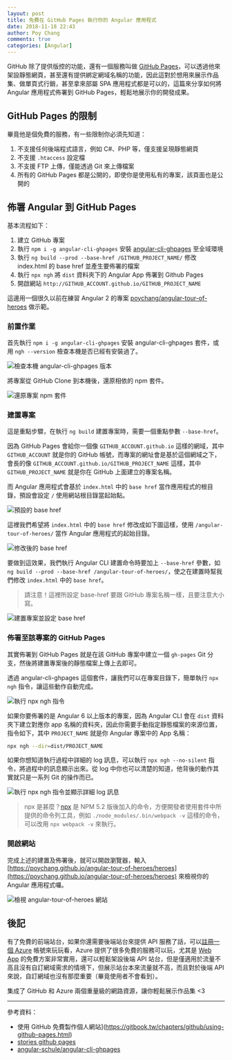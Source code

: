 ```yaml
---
layout: post
title: 免費在 GitHub Pages 執行你的 Angular 應用程式
date: 2018-11-18 22:43
author: Poy Chang
comments: true
categories: [Angular]
---
```


GitHub 除了提供版控的功能，還有一個服務叫做 [GitHub Pages](https://pages.github.com/)，可以透過他來架設靜態網頁，甚至還有提供綁定網域名稱的功能，因此這對於想用來展示作品集、做單頁式行銷，甚至拿來部屬 SPA 應用程式都是可以的，這篇來分享如何將 Angular 應用程式佈署到 GitHub Pages，輕鬆地展示你的開發成果。

## GitHub Pages 的限制

畢竟他是個免費的服務，有一些限制你必須先知道：

1. 不支援任何後端程式語言，例如 C#、PHP 等，僅支援呈現靜態網頁
2. 不支援 `.htaccess` 設定檔
3. 不支援 FTP 上傳，僅能透過 Git 來上傳檔案
4. 所有的 GitHub Pages 都是公開的，即使你是使用私有的專案，該頁面也是公開的

## 佈署 Angular 到 GitHub Pages

基本流程如下：

1. 建立 GitHub 專案
2. 執行 `npm i -g angular-cli-ghpages` 安裝 [angular-cli-ghpages](https://github.com/angular-schule/angular-cli-ghpages) 至全域環境
3. 執行 `ng build --prod --base-href /GITHUB_PROJECT_NAME/` 修改 index.html 的 base href 並產生要佈署的檔案
4. 執行 `npx ngh` 將 `dist` 資料夾下的 Angular App 佈署到 Github Pages
5. 開啟網站 `http://GITHUB_ACCOUNT.github.io/GITHUB_PROJECT_NAME`

這邊用一個很久以前在練習 Angular 2 的專案 [poychang/angular-tour-of-heroes](https://github.com/poychang/angular-tour-of-heroes) 做示範。

### 前置作業

首先執行 `npm i -g angular-cli-ghpages` 安裝 angular-cli-ghpages 套件，或用 `ngh --version` 檢查本機是否已經有安裝過了。

![檢查本機 angular-cli-ghpages 版本](https://i.imgur.com/GItZ3pl.png)

將專案從 GitHub Clone 到本機後，還原相依的 npm 套件。

![還原專案 npm 套件](https://i.imgur.com/2sgllAT.png)

### 建置專案

這是重點步驟，在執行 `ng build` 建置專案時，需要一個重點參數 `--base-href`。

因為 GitHub Pages 會給你一個像 `GITHUB_ACCOUNT.github.io` 這樣的網域，其中 `GITHUB_ACCOUNT` 就是你的 GitHub 帳號，而專案的網址會是基於這個網域之下，會長的像 `GITHUB_ACCOUNT.github.io/GITHUB_PROJECT_NAME` 這樣，其中 `GITHUB_PROJECT_NAME` 就是你在 GitHub 上面建立的專案名稱。

而 Angular 應用程式會基於 `index.html` 中的 `base href` 當作應用程式的根目錄，預設會設定 `/` 使用網站根目錄當起始點。

![預設的 base href](https://i.imgur.com/wxoFQNS.png)

這裡我們希望將 `index.html` 中的 `base href` 修改成如下圖這樣，使用 `/angular-tour-of-heroes/` 當作 Angular 應用程式的起始目錄。

![修改後的 base href](https://i.imgur.com/DXmZLnI.png)

要做到這效果，我們執行 Angular CLI 建置命令時要加上 `--base-href` 參數，如 `ng build --prod --base-href /angular-tour-of-heroes/`，使之在建置時幫我們修改 `index.html` 中的 `base href`。

>請注意！這裡所設定 base-href 要跟 GitHub 專案名稱一樣，且要注意大小寫。

![建置專案並設定 base href](https://i.imgur.com/2pbrUTF.png)

### 佈署至該專案的 GitHub Pages

其實佈署到 GitHub Pages 就是在該 GitHub 專案中建立一個 `gh-pages` Git 分支，然後將建置專案後的靜態檔案上傳上去即可。

透過 angular-cli-ghpages 這個套件，讓我們可以在專案目錄下，簡單執行 `npx ngh` 指令，讓這些動作自動完成。

![執行 npx ngh 指令](https://i.imgur.com/QCb5evH.png)

如果你要佈署的是 Angular 6 以上版本的專案，因為 Angular CLI 會在 `dist` 資料夾下建立對應你 app 名稱的資料夾，因此你需要手動指定靜態檔案的來源位置，指令如下，其中 `PROJECT_NAME` 就是你 Angular 專案中的 App 名稱：

```bash
npx ngh --dir=dist/PROJECT_NAME
```

如果你想知道執行過程中詳細的 log 訊息，可以執行 `npx ngh --no-silent` 指令，將過程中的訊息顯示出來。從 log 中你也可以清楚的知道，他背後的動作其實就只是一系列 Git 的操作而已。

![執行 npx ngh 指令並顯示詳細 log 訊息](https://i.imgur.com/67jlY4s.png)

>npx 是甚麼？[npx](https://github.com/zkat/npx) 是 NPM 5.2 版後加入的命令，方便開發者使用套件中所提供的命令列工具，例如 `./node_modules/.bin/webpack -v` 這樣的命令，可以改用 `npx webpack -v` 來執行。

### 開啟網站

完成上述的建置及佈署後，就可以開啟瀏覽器，輸入 [https://poychang.github.io/angular-tour-of-heroes/heroes](https://poychang.github.io/angular-tour-of-heroes/heroes) 來檢視你的 Angular 應用程式囉。

![檢視 angular-tour-of-heroes 網站](https://i.imgur.com/TlZL0jr.png)

## 後記

有了免費的前端站台，如果你還需要後端站台來提供 API 服務了話，可以[註冊一個 Azure](https://azure.microsoft.com/zh-tw/free/) 帳號來玩玩看，Azure 提供了很多免費的服務可以玩，尤其是 [Web App](https://azure.microsoft.com/zh-tw/services/app-service/web/) 的免費方案非常實用，還可以輕鬆架設後端 API 站台，但是僅適用於流量不高且沒有自訂網域需求的情境下，但展示站台本來流量就不高，而且對於後端 API 來說，自訂網域也沒有那麼重要（畢竟使用者不會看到）。

集成了 GitHub 和 Azure 兩個重量級的網路資源，讓你輕鬆展示作品集 <3

----------

參考資料：

* 使用 GitHub 免費製作個人網站](https://gitbook.tw/chapters/github/using-github-pages.html)
* [stories github pages](https://github.com/angular/angular-cli/wiki/stories-github-pages)
* [angular-schule/angular-cli-ghpages](https://github.com/angular-schule/angular-cli-ghpages)
